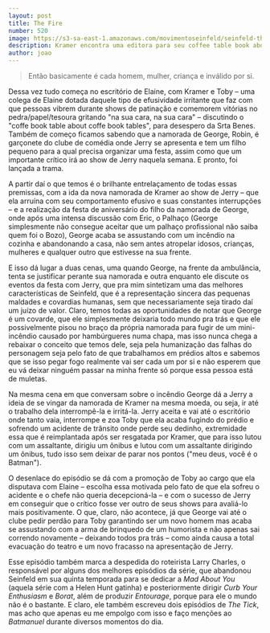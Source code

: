 ```yaml
---
layout: post
title: The Fire
number: 520
image: https://s3-sa-east-1.amazonaws.com/movimentoseinfeld/seinfeld-the-fire.jpg
description: Kramer encontra uma editora para seu coffee table book about coffee tables, enquanto George vai à festa de aniversário do filho da sua nova namorada e Jerry prepara-se para uma apresentação diante de um importante crítico. Além disso são feitas várias menções ao Bozo e um dedo mindinho é cortado.
author: joao
---
```


> Então basicamente é cada homem, mulher, criança e inválido por si.

Dessa vez tudo começa no escritório de Elaine, com Kramer e Toby – uma colega de Elaine dotada daquele tipo de efusividade irritante que faz com que pessoas vibrem durante shows de patinação e comemorem vitórias no pedra/papel/tesoura gritando "na sua cara, na sua cara" – discutindo o "coffe book table about coffe book tables", para desespero da Srta Benes. Também de começo ficamos sabendo que a namorada de George, Robin, é garçonete do clube de comédia onde Jerry se apresenta e tem um filho pequeno para a qual precisa organizar uma festa, assim como que um importante crítico irá ao show de Jerry naquela semana. E pronto, foi lançada a trama.

A partir daí o que temos é o brilhante entrelaçamento de todas essas premissas, com a ida da nova namorada de Kramer ao show de Jerry – que ela arruína com seu comportamento efusivo e suas constantes interrupções – e a realização da festa de aniversário do filho da namorada de George, onde após uma intensa discussão com Eric, o Palhaço (George simplesmente não consegue aceitar que um palhaço profissional não saiba quem foi o Bozo), George acaba se assustando com um incêndio na cozinha e abandonando a casa, não sem antes atropelar idosos, crianças, mulheres e qualquer outro que estivesse na sua frente.

E isso dá lugar a duas cenas, uma quando George, na frente da ambulância, tenta se justificar perante sua namorada e outra enquanto ele discute os eventos da festa com Jerry, que pra mim sintetizam uma das melhores características de Seinfeld, que é a representação sincera das pequenas maldades e covardias humanas, sem que necessariamente seja tirado daí um juízo de valor. Claro, temos todas as oportunidades de notar que George é um covarde, que ele simplesmente deixaria todo mundo pra trás e que ele possivelmente pisou no braço da própria namorada para fugir de um mini-incêndio causado por hambúrgueres numa chapa, mas isso nunca chega a rebaixar o conceito que temos dele, seja pela humanização das falhas do personagem seja pelo fato de que trabalhamos em prédios altos e sabemos que se isso pegar fogo realmente vai ser cada um por si e não esperem que eu vá deixar ninguém passar na minha frente só porque essa pessoa está de muletas.

Na mesma cena em que conversam sobre o incêndio George dá a Jerry a ideia de se vingar da namorada de Kramer na mesma moeda, ou seja, ir até o trabalho dela interrompê-la e irritá-la. Jerry aceita e vai até o escritório onde tanto vaia, interrompe e zoa Toby que ela acaba fugindo do prédio e sofrendo um acidente de trânsito onde perde seu dedinho, extremidade essa que é reimplantada após ser resgatada por Kramer, que para isso lutou com um assaltante, dirigiu um ônibus e lutou com um assaltante dirigindo um ônibus, tudo isso sem deixar de parar nos pontos ("meu deus, você é o Batman").

O desenlace do episódio se dá com a promoção de Toby ao cargo que ela disputava com Elaine – escolha essa motivada pelo fato de que ela sofreu o acidente e o chefe não queria decepcioná-la – e com o sucesso de Jerry em conseguir que o crítico fosse ver outro de seus shows para avaliá-lo mais positivamente. O que, claro, não acontece, já que George vai até o clube pedir perdão para Toby garantindo ser um novo homem mas acaba se assustando com a arma de brinquedo de um humorista e não apenas sai correndo novamente – deixando todos pra trás – como ainda causa a total evacuação do teatro e um novo fracasso na apresentação de Jerry.

Esse episódio também marca a despedida do roteirista Larry Charles, o responsável por alguns dos melhores episódios da série, que abandonou Seinfeld em sua quinta temporada para se dedicar a *Mad About You* (aquela série com a Helen Hunt gatinha) e posteriormente dirigir *Curb Your Enthusiasm* e *Borat*, além de produzir *Entourage*, porque para ele o mundo não é o bastante. E claro, ele também escreveu dois episódios de *The Tick*, mas acho que apenas eu me empolgo com isso e faço menções ao *Batmanuel* durante diversos momentos do dia.